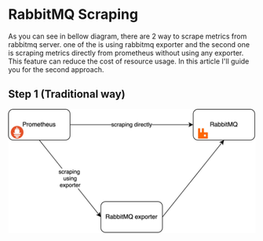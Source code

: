 # RabbitMQ Scraping

As you can see in bellow diagram, there are 2 way to scrape metrics from rabbitmq server. one of the is using rabbitmq exporter and the second one is scraping metrics directly from prometheus without using any exporter. This feature can reduce the cost of resource usage. In this article I'll guide you for the second approach.


## Step 1 (Traditional way)
<p align="center">
  <img src="pictures/architecture.jpg?raw=true" />
</p>

